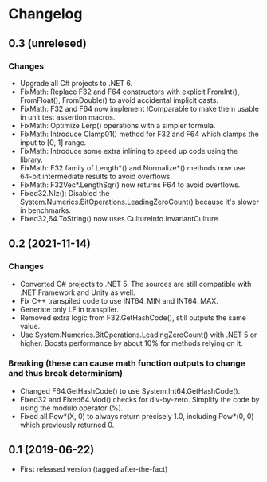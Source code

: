 
# Changelog

## 0.3 (unrelesed)

### Changes

- Upgrade all C# projects to .NET 6.
- FixMath: Replace F32 and F64 constructors with explicit FromInt(), FromFloat(), FromDouble() to avoid accidental implicit casts.
- FixMath: F32 and F64 now implement IComparable to make them usable in unit test assertion macros.
- FixMath: Optimize Lerp() operations with a simpler formula.
- FixMath: Introduce Clamp01() method for F32 and F64 which clamps the input to [0, 1] range.
- FixMath: Introduce some extra inlining to speed up code using the library.
- FixMath: F32 family of Length*() and Normalize*() methods now use 64-bit intermediate results to avoid overflows.
- FixMath: F32Vec*.LengthSqr() now returns F64 to avoid overflows.
- Fixed32.Nlz(): Disabled the System.Numerics.BitOperations.LeadingZeroCount() because it's slower in benchmarks.
- Fixed32,64.ToString() now uses CultureInfo.InvariantCulture.

## 0.2 (2021-11-14)

### Changes

- Converted C# projects to .NET 5. The sources are still compatible with .NET Framework and Unity as well.
- Fix C++ transpiled code to use INT64_MIN and INT64_MAX.
- Generate only LF in transpiler.
- Removed extra logic from F32.GetHashCode(), still outputs the same value.
- Use System.Numerics.BitOperations.LeadingZeroCount() with .NET 5 or higher. Boosts performance by about 10% for methods relying on it.

### Breaking (these can cause math function outputs to change and thus break determinism)

- Changed F64.GetHashCode() to use System.Int64.GetHashCode().
- Fixed32 and Fixed64.Mod() checks for div-by-zero. Simplify the code by using the modulo operator (%).
- Fixed all Pow*(X, 0) to always return precisely 1.0, including Pow*(0, 0) which previously returned 0.

## 0.1 (2019-06-22)

- First released version (tagged after-the-fact)
